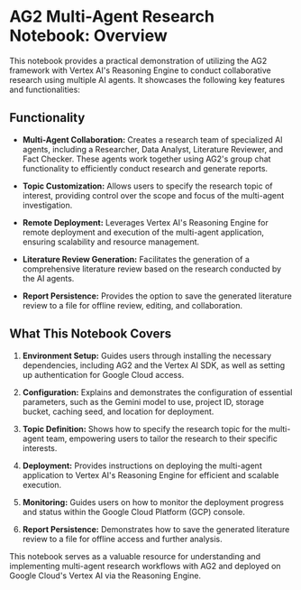 # AG2 Multi-Agent Research Notebook: Overview

This notebook provides a practical demonstration of utilizing the AG2 framework with Vertex AI's Reasoning Engine to conduct collaborative research using multiple AI agents. It showcases the following key features and functionalities:

## Functionality

* **Multi-Agent Collaboration:** Creates a research team of specialized AI agents, including a Researcher, Data Analyst, Literature Reviewer, and Fact Checker. These agents work together using AG2's group chat functionality to efficiently conduct research and generate reports.

* **Topic Customization:** Allows users to specify the research topic of interest, providing control over the scope and focus of the multi-agent investigation.

* **Remote Deployment:** Leverages Vertex AI's Reasoning Engine for remote deployment and execution of the multi-agent application, ensuring scalability and resource management.

* **Literature Review Generation:** Facilitates the generation of a comprehensive literature review based on the research conducted by the AI agents.

* **Report Persistence:** Provides the option to save the generated literature review to a file for offline review, editing, and collaboration.

## What This Notebook Covers

1. **Environment Setup:** Guides users through installing the necessary dependencies, including AG2 and the Vertex AI SDK, as well as setting up authentication for Google Cloud access.

2. **Configuration:** Explains and demonstrates the configuration of essential parameters, such as the Gemini model to use, project ID, storage bucket, caching seed, and location for deployment.

3. **Topic Definition:** Shows how to specify the research topic for the multi-agent team, empowering users to tailor the research to their specific interests.

4. **Deployment:** Provides instructions on deploying the multi-agent application to Vertex AI's Reasoning Engine for efficient and scalable execution.

5. **Monitoring:** Guides users on how to monitor the deployment progress and status within the Google Cloud Platform (GCP) console.

6. **Report Persistence:** Demonstrates how to save the generated literature review to a file for offline access and further analysis.  

This notebook serves as a valuable resource for understanding and implementing multi-agent research workflows with AG2 and deployed on Google Cloud's Vertex AI via the Reasoning Engine.